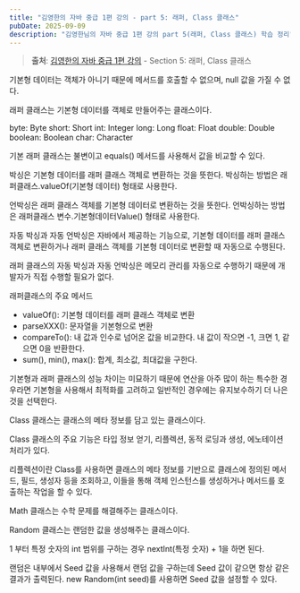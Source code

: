 ```yaml
---
title: "김영한의 자바 중급 1편 강의 - part 5: 래퍼, Class 클래스"
pubDate: 2025-09-09
description: "김영한님의 자바 중급 1편 강의 part 5(래퍼, Class 클래스) 학습 정리"
---
```


> **출처**: [김영한의 자바 중급 1편 강의](https://inf.run/XGzSo) - Section 5: 래퍼, Class 클래스

기본형 데이터는 객체가 아니기 때문에 메서드를 호출할 수 없으며, null 값을 가질 수 없다.

래퍼 클래스는 기본형 데이터를 객체로 만들어주는 클래스이다.

byte: Byte
short: Short
int: Integer
long: Long
float: Float
double: Double
boolean: Boolean
char: Character

기본 래퍼 클래스는 불변이고 equals() 메서드를 사용해서 값을 비교할 수 있다.

박싱은 기본형 데이터를 래퍼 클래스 객체로 변환하는 것을 뜻한다. 박싱하는 방법은 래퍼클래스.valueOf(기본형 데이터) 형태로 사용한다.

언박싱은 래퍼 클래스 객체를 기본형 데이터로 변환하는 것을 뜻한다. 언박싱하는 방법은 래퍼클래스 변수.기본형데이터Value() 형태로 사용한다.

자동 박싱과 자동 언박싱은 자바에서 제공하는 기능으로, 기본형 데이터를 래퍼 클래스 객체로 변환하거나 래퍼 클래스 객체를 기본형 데이터로 변환할 때 자동으로 수행된다.

래퍼 클래스의 자동 박싱과 자동 언박싱은 메모리 관리를 자동으로 수행하기 때문에 개발자가 직접 수행할 필요가 없다.

래퍼클래스의 주요 메서드

- valueOf(): 기본형 데이터를 래퍼 클래스 객체로 변환
- parseXXX(): 문자열을 기본형으로 변환
- compareTo(): 내 값과 인수로 넘어온 값을 비교한다. 내 값이 작으면 -1, 크면 1, 같으면 0을 반환한다.
- sum(), min(), max(): 합계, 최소값, 최대값을 구한다.

기본형과 래퍼 클래스의 성능 차이는 미묘하기 때문에 연산을 아주 많이 하는 특수한 경우라면 기본형을 사용해서 최적화를 고려하고 일반적인 경우에는 유지보수하기 더 나은 것을 선택한다.

Class 클래스는 클래스의 메타 정보를 담고 있는 클래스이다.

Class 클래스의 주요 기능은 타입 정보 얻기, 리플렉션, 동적 로딩과 생성, 에노테이션 처리가 있다.

리플렉션이란 Class를 사용하면 클래스의 메타 정보를 기반으로 클래스에 정의된 메서드, 필드, 생성자 등을 조회하고, 이들을 통해 객체 인스턴스를 생성하거나 메서드를 호출하는 작업을 할 수 있다.

Math 클래스는 수학 문제를 해결해주는 클래스이다.

Random 클래스는 랜덤한 값을 생성해주는 클래스이다.

1 부터 특정 숫자의 int 범위를 구하는 경우 nextInt(특정 숫자) + 1을 하면 된다.

랜덤은 내부에서 Seed 값을 사용해서 랜덤 값을 구하는데 Seed 값이 같으면 항상 같은 결과가 출력된다. new Random(int seed)를 사용하면 Seed 값을 설정할 수 있다.
